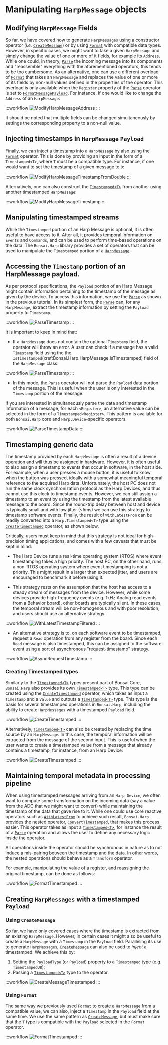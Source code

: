 # Manipulating `HarpMessage` objects

## Modifying `HarpMessage` Fields

So far, we have covered how to generate `HarpMessages` using a constructor operator (*i.e.* [`CreateMessage`](xref:Bonsai.Harp.CreateMessage)) or by using [`Format`](xref:Bonsai.Harp.Format) with compatible data types. However, in specific cases, we might want to take a given `HarpMessage` and simply change the value of one or more of it fields, for example its `Address`. While one could, in theory, [`Parse`](xref:Bonsai.Harp.Parse) the incoming message into its components and "reassemble" everything with the aforementioned operators, this tends to be too cumbersome. As an alternative, one can use a different overload of [`Format`](xref:Bonsai.Harp.Format) that takes an `HarpMessage` and replaces the value of one or more of its fields by non-null values defined in the properties of the operator. This overload is only available when the `Register` property of the [`Parse`](xref:Bonsai.Harp.Format) operator is set to [`FormatMessagePayload`](xref:Bonsai.Harp.FormatMessagePayload). For instance, if one would like to change the `Address` of an `HarpMessage`:

:::workflow
![ModifyHarpMessageAddress](~/workflows/modify-message-address.bonsai)
:::

It should be noted that multiple fields can be changed simultaneously by settings the corresponding property to a non-null value.

## Injecting timestamps in `HarpMessage` `Payload`

Finally, we can inject a timestamp into a `HarpMessage` by also using the [`Format`](xref:Bonsai.Harp.Format) operator. This is done by providing an input in the form of a `Timestamped<T>`, where `T` must be a compatible type. For instance, if one would want to set the timestamp of a given message to `0`:

:::workflow
![ModifyHarpMessageTimestampFromDouble](~/workflows/modify-message-double-timestamp.bonsai)
:::

Alternatively, one can also construct the [`Timestamped<T>`](xref:Bonsai.Harp.Timestamped) from another using another timestamped `HarpMessage`:

:::workflow
![ModifyHarpMessageTimestamp](~/workflows/modify-message-timestamp.bonsai)
:::

## Manipulating timestamped streams

While the `Timestamped` portion of an Harp Message is optional, it is often useful to have access to it. After all, it provides temporal information on `Events` and `Commands`, and can be used to perform time-based operations on the data. The `Bonsai.Harp` library provides a set of operators that can be used to manipulate the `Timestamped` portion of a [`HarpMessage`](xref:Bonsai.Harp.HarpMessage).

## Accessing the `Timestamp` portion of an HarpMessage payload.

As per protocol specifications, the `Payload` portion of an Harp Message might contain information pertaining to the timestamp of the message as given by the device. To access this information, we use the [`Parse`](xref:Bonsai.Harp.Parse) as shown in the previous tutorial. In its simplest form, the [`Parse`](xref:Bonsai.Harp.Parse) can, for any `HarpMessage`, extract the timestamp information by setting the `Payload` property to `Timestamp`.

:::workflow
![ParseTimestamp](~/workflows/parse-timestamp.bonsai)
:::

It is important to keep in mind that:

- If a `HarpMessage` does not contain the optional `Timestamp` field, the operator will throw an error. A user can check if a message has a valid `Timestamp` field using the the `IsTimestamped`(xref:Bonsai.Harp.HarpMessage.IsTimestamped) field of the `HarpMessage` class:

:::workflow
![ParseTimestamp](~/workflows/filter-timestamped.bonsai)
:::

- In this mode, the `Parse` operator will not parse the `Payload` data portion of the message. This is useful when the user is only interested in the `Timestamp` portion of the message.

If you are interested in simultaneously parse the data and timestamp information of a message, for each `<Register>`, an alternative value can be selected in the form of a `Timestamped<Register>`. This pattern is available for both `Bonsai.Harp` core and `Harp.Device`-specific operators.

:::workflow
![ParseTimestampData](~/workflows/parse-timestamp-data.bonsai)
:::

## Timestamping generic data

The timestamp provided by each `HarpMessage` is often a result of a device operation and will thus be assigned in hardware. However, it is often useful to also assign a timestamp to events that occur in software, in the host side. For example, when a user presses a mouse button, it is useful to know when the button was pressed, ideally with a somewhat meaningful temporal reference to the acquired Harp data. Unfortunately, the host PC does not run the same clock synchronization protocol as the Harp Devices, and thus cannot use this clock to timestamp events. However, we can still assign a timestamp to an event by using the timestamp from the latest available message to the board. Since the round-trip delay between host and device is typically small and with low jitter (<5ms) we can use this strategy to timestamp software events. Finally, the result of `WithLatestFrom` can be readily converted into a `Harp.Timestamped<T>` type using the [`CreateTimestamped`](xref:Bonsai.Harp.CreateTimestamped) operator, as shown below.

Critically, users must keep in mind that this strategy is not ideal for high-precision timing applications, and comes with a few caveats that must be kept in mind:

- The Harp Device runs a real-time operating system (RTOS) where event timestamping takes a high priority. The host PC, on the other hand, runs a non-RTOS operating system where event timestamping is not a priority. This might result in a larger than expected jitter, and users are encouraged to benchmark it before using it.

- This strategy rests on the assumption that the host has access to a steady stream of messages from the device. However, while some devices provide high-frequency events (e.g. 1kHz Analog read events from a Behavior board), other boards are typically silent. In these cases, the temporal stream will be non-homogenous and with poor resolution, and users should use an alternative strategy.

:::workflow
![WithLatestTimestampFiltered](~/workflows/withlatest-timestamp-filtered.bonsai)
:::

- An alternative strategy is to, on each software event to be timestamped, request a `Read` operation from any register from the board. Since each `Read` message is also timestamped, this can be assigned to the software event using a sort of asynchronous "request-timestamp" strategy.

:::workflow
![AsyncRequestTimestamp](~/workflows/timestamp-async.bonsai)
:::

### Creating Timestamped<T> types

Similarly to the [`Timestamped<T>`](xref:System.Reactive.Timestamped) types present part of Bonsai Core, `Bonsai.Harp` also provides its own [`Timestamped<T>`](xref:Bonsai.Harp.Timestamped) type. This type can be created using the [`CreateTimestamped`](xref:Bonsai.Harp.CreateTimestamped) operator, which takes as input a `Timestamp` and a `Value` and outputs a [`Timestamped<T>`](xref:Bonsai.Harp.Timestamped) type. This type is the basis for several timestamped operations in `Bonsai.Harp`, including the ability to create `HarpMessages` with a timestamped `Payload` field.

:::workflow
![CreateTimestamped](~/workflows/create-timestamped.bonsai)
:::

Alternatively, [`Timestamped<T>`](xref:System.Reactive.Timestamped) can also be created by replacing the time source by an `HarpMessage`. In this case, the temporal information will be extracted from the message of the second input. This is useful when the user wants to create a timestamped value from a message that already contains a timestamp, for instance, from an Harp Device:

:::workflow
![CreateTimestamped](~/workflows/create-timestamped-from-message.bonsai)
:::

## Maintaining temporal metadata in processing pipeline

When using timestamped messages arriving from an `Harp Device`, we often want to compute some transformation on the incoming data (say a value from the ADC that we might want to convert) while maintaining the timestamp of the data that gave rise to it. While one could use core reactive operators such as [`WithLatestFrom`](xref:Bonsai.Reactive.WithLatestFrom) to achieve such result, `Bonsai.Harp` provides the nested operator, [`ConvertTimestamped`](xref:Bonsai.Harp.ConvertTimestamped),  that makes this process easier. This operator takes as input a [`Timestamped<T>`](xref:Bonsai.Harp.Timestamped), for instance the result of a [`Parse`](xref:Bonsai.Harp.Parse) operation and allows the user to define any necessary logic inside the operator.

All operations inside the operator should be synchronous in nature as to not induce a mis-pairing between the timestamp and the data. In other words, the nested operations should behave as a `Transform` operator.

For example, manipulating the value of a register, and reassigning the original timestamp, can be done as follows:

:::workflow
![FormatTimestamped](~/workflows/convert-timestamped.bonsai)
:::

## Creating `HarpMessages` with a timestamped `Payload`

### Using `CreateMessage`

So far, we have only covered cases where the timestamp is extracted from an existing `HarpMessage`. However, in certain cases it might also be useful to create a `HarpMessage` with a `Timestamp` in the `Payload` field. Paralleling its use to generate `HarpMessages`, [`CreateMessage`](xref:Bonsai.Harp.CreateMessage) can also be used to *inject* a timestamped. We achieve this by:

1. Setting the `PayloadType` (or `Payload`) property to a `Timestamped` type (e.g. `TimestampedU8`);
2. Passing a [`Timestamped<T>`](xref:Bonsai.Harp.Timestamped) type to the operator.

:::workflow
![CreateMessageTimestamped](~/workflows/create-message-timestamped.bonsai)
:::

### Using `Format`

The same way we previously used [`Format`](xref:Bonsai.Harp.Format) to create a `HarpMessage` from a compatible value, we can also, inject a `Timestamp` in the `Payload` field at the same time. We use the same pattern as [`CreateMessage`](xref:Bonsai.Harp.CreateMessage), but must make sure that the `T` type is compatible with the `Payload` selected in the `Format` operator.

:::workflow
![FormatTimestamped](~/workflows/format-timestamped.bonsai)
:::

